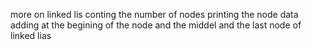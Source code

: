  more on linked lis
conting the number of nodes
printing the node data 
adding at the begining of the node and the middel and the last node of linked lias
